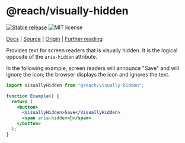 # @reach/visually-hidden

[![Stable release](https://img.shields.io/npm/v/@reach/visually-hidden.svg)](https://npm.im/@reach/visually-hidden) ![MIT license](https://badgen.now.sh/badge/license/MIT)

[Docs](https://reach.tech/visually-hidden) | [Source](https://github.com/reach/reach-ui/tree/main/packages/visually-hidden) | [Origin](https://snook.ca/archives/html_and_css/hiding-content-for-accessibility) | [Further reading](https://a11yproject.com/posts/how-to-hide-content/)

Provides text for screen readers that is visually hidden. It is the logical opposite of the `aria-hidden` attribute.

In the following example, screen readers will announce "Save" and will ignore the icon; the browser displays the icon and ignores the text.

```jsx
import VisuallyHidden from "@reach/visually-hidden";

function Example() {
  return (
    <button>
      <VisuallyHidden>Save</VisuallyHidden>
      <span aria-hidden>💾</span>
    </button>
  );
}
```
